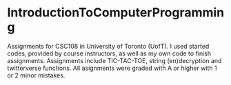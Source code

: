 # IntroductionToComputerProgramming

Assignments for CSC108 in University of Toronto (UofT).
I used started codes, provided by course instructors, as well as my own code to finish assignments.
Assignments include TIC-TAC-TOE, string (en)decryption and twitterverse functions.
All asignments were graded with A or higher with 1 or 2 minor mistakes.

